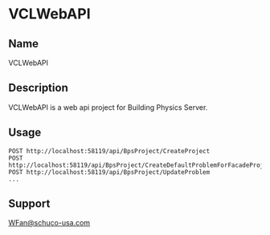 # VCLWebAPI

## Name
VCLWebAPI

## Description
VCLWebAPI is a web api project for Building Physics Server.

## Usage
```Web API
POST http://localhost:58119/api/BpsProject/CreateProject
POST http://localhost:58119/api/BpsProject/CreateDefaultProblemForFacadeProject/
POST http://localhost:58119/api/BpsProject/UpdateProblem
...
```

## Support
WFan@schuco-usa.com